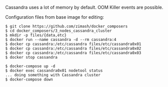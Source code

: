 Cassandra uses a lot of memory by default. OOM Killer events are possible.

Configuration files from base image for editing:

```
$ git clone https://github.com/zimash/docker_composers
$ cd docker_composers/3_nodes_cassandra_cluster
$ mkdir -p files/{data,etc}
$ docker run --name cassandra -d --rm cassandra:4
$ docker cp cassandra:/etc/cassandra files/etc/cassandra0x01
$ docker cp cassandra:/etc/cassandra files/etc/cassandra0x02
$ docker cp cassandra:/etc/cassandra files/etc/cassandra0x03
$ docker stop cassandra
```

```
$ docker-compose up -d
$ docker exec cassandra0x01 nodetool status
... doing something with Cassandra cluster
$ docker-compose down
```
